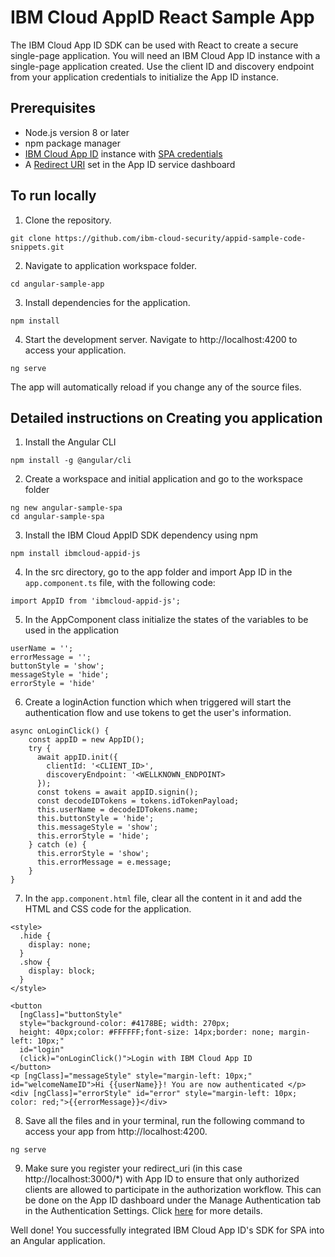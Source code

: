 # IBM Cloud AppID React Sample App

The IBM Cloud App ID SDK can be used with React to create a secure single-page application. You will need an IBM Cloud App ID instance with a single-page application created. Use the client ID and discovery endpoint from your application credentials to initialize the App ID instance.

## Prerequisites
* Node.js version 8 or later
* npm package manager
* [IBM Cloud App ID](https://cloud.ibm.com/catalog/services/app-id) instance with [SPA credentials](https://cloud.ibm.com/docs/services/appid?topic=appid-single-page#create-spa-credentials)
* A [Redirect URI](https://cloud.ibm.com/docs/services/appid?topic=appid-managing-idp#add-redirect-uri) set in the App ID service dashboard

## To run locally

1. Clone the repository.
```
git clone https://github.com/ibm-cloud-security/appid-sample-code-snippets.git
```
2. Navigate to application workspace folder.
```
cd angular-sample-app
```
3. Install dependencies for the application.
```
npm install
```
4. Start the development server. Navigate to http://localhost:4200 to access your application.
```
ng serve
```

The app will automatically reload if you change any of the source files.

## Detailed instructions on Creating you application


1. Install the Angular CLI
```
npm install -g @angular/cli
```
2. Create a workspace and initial application and go to the workspace folder
```
ng new angular-sample-spa
cd angular-sample-spa
```
3. Install the IBM Cloud AppID SDK dependency using npm
```
npm install ibmcloud-appid-js
```

4. In the src directory, go to the app folder and import App ID in the `app.component.ts` file, with the following code:
```
import AppID from 'ibmcloud-appid-js';
```
5. In the AppComponent class initialize the states of the variables to be used in the application
```
userName = '';
errorMessage = '';
buttonStyle = 'show';
messageStyle = 'hide';
errorStyle = 'hide'
```
6. Create a loginAction function which when triggered will start the authentication flow and use tokens to get the user's information. 
```
async onLoginClick() {
    const appID = new AppID();
    try {
      await appID.init({
        clientId: '<CLIENT_ID>',
        discoveryEndpoint: '<WELLKNOWN_ENDPOINT>
      });
      const tokens = await appID.signin();
      const decodeIDTokens = tokens.idTokenPayload;
      this.userName = decodeIDTokens.name;
      this.buttonStyle = 'hide';
      this.messageStyle = 'show';
      this.errorStyle = 'hide';    
    } catch (e) {
      this.errorStyle = 'show';
      this.errorMessage = e.message;
    }
}
```
7. In the `app.component.html` file, clear all the content in it and add the HTML and CSS code for the application.
```
<style>
  .hide {
    display: none;
  }
  .show {
    display: block;
  }
</style>

<button
  [ngClass]="buttonStyle"
  style="background-color: #4178BE; width: 270px;
  height: 40px;color: #FFFFFF;font-size: 14px;border: none; margin-left: 10px;"
  id="login"
  (click)="onLoginClick()">Login with IBM Cloud App ID
</button>
<p [ngClass]="messageStyle" style="margin-left: 10px;" id="welcomeNameID">Hi {{userName}}! You are now authenticated </p>
<div [ngClass]="errorStyle" id="error" style="margin-left: 10px; color: red;">{{errorMessage}}</div>
```
8. Save all the files and in your terminal, run the following command to access your app from http://localhost:4200.
```
ng serve
```
9. Make sure you register your redirect_uri (in this case http://localhost:3000/*) with App ID to ensure that only authorized clients are allowed to participate in the authorization workflow. This can be done on the App ID dashboard under the Manage Authentication tab in the Authentication Settings. Click [here](https://cloud.ibm.com/docs/services/appid?topic=appid-managing-idp#add-redirect-uri) for more details.

Well done! You successfully integrated IBM Cloud App ID's SDK for SPA into an Angular application.
